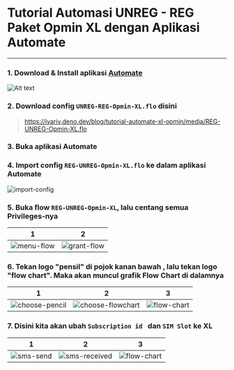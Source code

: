 # Tutorial Automasi UNREG - REG Paket Opmin XL dengan Aplikasi Automate

----

### 1. Download & Install aplikasi [Automate](https://play.google.com/store/apps/details?id=com.llamalab.automate)

![Alt text](https://iyariv.deno.dev/blog/tutorial-automate-xl-opmin/media/automate-playstore.png)

### 2. Download config `UNREG-REG-Opmin-XL.flo` disini

> https://iyariv.deno.dev/blog/tutorial-automate-xl-opmin/media/REG-UNREG-Opmin-XL.flo

### 3. Buka aplikasi Automate

### 4. Import config `REG-UNREG-Opmin-XL.flo` ke dalam aplikasi Automate

![import-config](https://iyariv.deno.dev/blog/tutorial-automate-xl-opmin/media/import-config.webp)

### 5. Buka flow `REG-UNREG-Opmin-XL`, lalu centang semua Privileges-nya

1 | 2
------------ | -------------
![menu-flow](https://iyariv.deno.dev/blog/tutorial-automate-xl-opmin/media/menu-flow.jpg)| ![grant-flow](https://iyariv.deno.dev/blog/tutorial-automate-xl-opmin/media/grant-flow.jpg)


### 6. Tekan logo "pensil" di pojok kanan bawah , lalu tekan logo "flow chart". Maka akan muncul grafik Flow Chart di dalamnya

1 | 2 | 3
------------ | ------------- | -------------
![choose-pencil](https://iyariv.deno.dev/blog/tutorial-automate-xl-opmin/media/choose-pencil.jpg)| ![choose-flowchart](https://iyariv.deno.dev/blog/tutorial-automate-xl-opmin/media/choose-flowchart.jpg) | ![flow-chart](https://iyariv.deno.dev/blog/tutorial-automate-xl-opmin/media/flow-chart.jpg)

### 7. Disini kita akan ubah `Subscription id ` dan `SIM Slot` ke XL

1 | 2 | 3
------------ | ------------- | -------------
![sms-send](https://iyariv.deno.dev/blog/tutorial-automate-xl-opmin/media/sms-send-1.jpg)| ![sms-received](https://iyariv.deno.dev/blog/tutorial-automate-xl-opmin/media/sms-received-1.jpg) | ![flow-chart](https://iyariv.deno.dev/blog/tutorial-automate-xl-opmin/media/call-number-1.jpg)